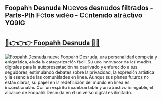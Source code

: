 ## Foopahh Desnuda N𝚞𝚎vos desn𝚞dos filtr𝚊dos - Parts-Pth F𝚘tos vid𝚎o - C𝚘ntenido atr𝚊ctivo YQ9lG

# <h2><a href="http://mb8weg.tromn.icu/?c=Foopahh+Desnuda">🔗👉👉👉 Foopahh Desnuda 🔗🔗</a></h2>

[![Foopahh Desnuda nuevo](https://i.imgur.com/pEAQMta.gif)](http://mb8weg.tromn.icu/?c=Foopahh+Desnuda)
Foopahh Desnuda, una personalidad compleja y enigmática, elude la categorización fácil. Su uso innovador de los medios digitales para la autopresentación ha cautivado y enfurecido a sus seguidores, estimulando debates sobre la privacidad, la expresión artística y la esencia de las comunidades en línea. Aunque sus planes futuros no están claros, su papel en la redefinición del mundo en línea es incuestionable. Con un espíritu inquebrantable y un atractivo innegable, el alcance de Foopahh Desnuda en el universo digital es ilimitado.
